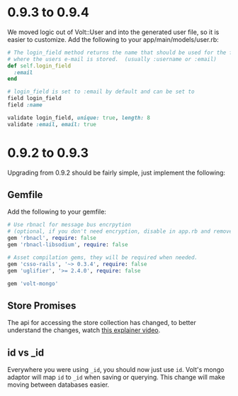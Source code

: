 # 0.9.3 to 0.9.4

We moved logic out of Volt::User and into the generated user file, so it is easier to customize.  Add the following to your app/main/models/user.rb:

```ruby
# The login_field method returns the name that should be used for the field
# where the users e-mail is stored.  (usually :username or :email)
def self.login_field
  :email
end

# login_field is set to :email by default and can be set to
field login_field
field :name

validate login_field, unique: true, length: 8
validate :email, email: true
```

# 0.9.2 to 0.9.3

Upgrading from 0.9.2 should be fairly simple, just implement the following:

## Gemfile

Add the following to your gemfile:

```ruby
# Use rbnacl for message bus encrpytion
# (optional, if you don't need encryption, disable in app.rb and remove)
gem 'rbnacl', require: false
gem 'rbnacl-libsodium', require: false

# Asset compilation gems, they will be required when needed.
gem 'csso-rails', '~> 0.3.4', require: false
gem 'uglifier', '>= 2.4.0', require: false

gem 'volt-mongo'
```

## Store Promises

The api for accessing the store collection has changed, to better understand the changes, watch [this explainer video](https://www.youtube.com/watch?v=1RX9i8ivtWI).

## id vs _id

Everywhere you were using ```_id```, you should now just use ```id```.  Volt's mongo adaptor will map ```id``` to ```_id``` when saving or querying.  This change will make moving between databases easier.